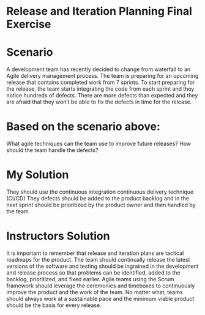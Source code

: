 # Release and Iteration Planning Final Exercise

# Scenario
A development team has recently decided to change from waterfall to an Agile delivery management process. 
The team is preparing for an upcoming release that contains completed work from 7 sprints. 
To start preparing for the release, the team starts integrating the code from each sprint and they notice hundreds of defects. 
There are more defects than expected and they are afraid that they won’t be able to fix the defects in time for the release.

# Based on the scenario above:
What agile techniques can the team use to improve future releases?
How should the team handle the defects?

# My Solution
They should use the continuous integration continuous delivery technique (CI/CD)
They defects should be added to the product backlog and in the next sprint should be prioritized by the product owner and then handled by the team. 

# Instructors Solution

It is important to remember that release and iteration plans are tactical roadmaps for the product. The team should continually release the latest versions of the software and testing should be ingrained in the development and release process so that problems can be identified, added to the backlog, prioritized, and fixed earlier. Agile teams using the Scrum framework should leverage the ceremonies and timeboxes to continuously improve the product and the work of the team. No matter what, teams should always work at a sustainable pace and the minimum viable product should be the basis for every release.
